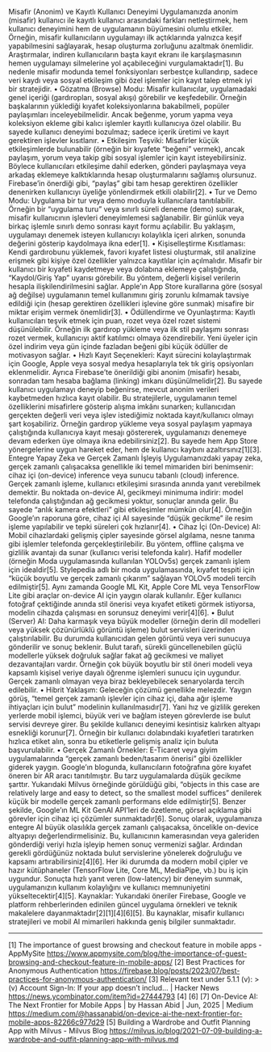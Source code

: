 Misafir (Anonim) ve Kayıtlı Kullanıcı Deneyimi
Uygulamanızda anonim (misafir) kullanıcı ile kayıtlı kullanıcı arasındaki farkları netleştirmek, hem kullanıcı deneyimini hem de uygulamanın büyümesini olumlu etkiler. Örneğin, misafir kullanıcıların uygulamayı ilk açtıklarında yalnızca keşif yapabilmesini sağlayarak, hesap oluşturma zorluğunu azaltmak önemlidir. Araştırmalar, indiren kullanıcıların başta kayıt ekranı ile karşılaşmasının hemen uygulamayı silmelerine yol açabileceğini vurgulamaktadır[1]. Bu nedenle misafir modunda temel fonksiyonları serbestçe kullandırıp, sadece veri kaydı veya sosyal etkileşim gibi özel işlemler için kayıt talep etmek iyi bir stratejidir.
•	Gözatma (Browse) Modu: Misafir kullanıcılar, uygulamadaki genel içeriği (gardıropları, sosyal akışı) görebilir ve keşfedebilir. Örneğin başkalarının yüklediği kıyafet koleksiyonlarına bakabilmeli, popüler paylaşımları inceleyebilmelidir. Ancak beğenme, yorum yapma veya koleksiyon ekleme gibi kalıcı işlemler kayıtlı kullanıcıya özel olabilir. Bu sayede kullanıcı deneyimi bozulmaz; sadece içerik üretimi ve kayıt gerektiren işlevler kısıtlanır.
•	Etkileşim Teşviki: Misafirler küçük etkileşimlerde bulunabilir (örneğin bir kıyafete “beğeni” vermek), ancak paylaşım, yorum veya takip gibi sosyal işlemler için kayıt isteyebilirsiniz. Böylece kullanıcıları etkileşime dahil ederken, gönderi paylaşmaya veya arkadaş eklemeye kalktıklarında hesap oluşturmalarını sağlamış olursunuz. Firebase’in önerdiği gibi, “paylaş” gibi tam hesap gerektiren özellikler denenirken kullanıcıyı üyeliğe yönlendirmek etkili olabilir[2].
•	Tur ve Demo Modu: Uygulama bir tur veya demo moduyla kullanıcılara tanıtılabilir. Örneğin bir “uygulama turu” veya sınırlı süreli deneme (demo) sunarak, misafir kullanıcının işlevleri deneyimlemesi sağlanabilir. Bir günlük veya birkaç işlemle sınırlı demo sonrası kayıt formu açılabilir. Bu yaklaşım, uygulamayı denemek isteyen kullanıcıyı kolaylıkla içeri alırken, sonunda değerini gösterip kaydolmaya ikna eder[1].
•	Kişiselleştirme Kısıtlaması: Kendi gardırobunu yüklemek, favori kıyafet listesi oluşturmak, stil analizine erişmek gibi kişiye özel özellikler yalnızca kayıtlılar için açılmalıdır. Misafir bir kullanıcı bir kıyafeti kaydetmeye veya dolabına eklemeye çalıştığında, “Kaydol/Giriş Yap” uyarısı görebilir. Bu yöntem, değerli kişisel verilerin hesapla ilişkilendirilmesini sağlar. Apple’ın App Store kurallarına göre (sosyal ağ değilse) uygulamanın temel kullanımını giriş zorunlu kılmamak tavsiye edildiği için (hesap gerektiren özellikleri işlevine göre sunmak) misafire bir miktar erişim vermek önemlidir[3].
•	Ödüllendirme ve Oyunlaştırma: Kayıtlı kullanıcıları teşvik etmek için puan, rozet veya özel rozet sistemi düşünülebilir. Örneğin ilk gardırop yükleme veya ilk stil paylaşımı sonrası rozet vermek, kullanıcıyı aktif katılımcı olmaya özendirebilir. Yeni üyeler için özel indirim veya gün içinde fazladan beğeni gibi küçük ödüller de motivasyon sağlar.
•	Hızlı Kayıt Seçenekleri: Kayıt sürecini kolaylaştırmak için Google, Apple veya sosyal medya hesaplarıyla tek tık giriş opsiyonları eklenmelidir. Ayrıca Firebase’te önerildiği gibi anonim (misafir) hesabı, sonradan tam hesaba bağlama (linking) imkanı düşünülmelidir[2]. Bu sayede kullanıcı uygulamayı deneyip beğenirse, mevcut anonim verileri kaybetmeden hızlıca kayıt olabilir.
Bu stratejilerle, uygulamanın temel özelliklerini misafirlere gösterip alışma imkânı sunarken; kullanıcıdan gerçekten değerli veri veya işlev istediğimiz noktada kayıt/kullanıcı olmayı şart koşabiliriz. Örneğin gardırop yükleme veya sosyal paylaşım yapmaya çalıştığında kullanıcıya kayıt mesajı göstererek, uygulamanızı denemeye devam ederken üye olmaya ikna edebilirsiniz[2]. Bu sayede hem App Store yönergelerine uygun hareket eder, hem de kullanıcı kaybını azaltırsınız[1][3].
Entegre Yapay Zeka ve Gerçek Zamanlı İşleyiş
Uygulamanızdaki yapay zeka, gerçek zamanlı çalışacaksa genellikle iki temel mimariden biri benimsenir: cihaz içi (on-device) inference veya sunucu tabanlı (cloud) inference. Gerçek zamanlı işleme, kullanıcı etkileşimi sırasında anında yanıt verebilmek demektir. Bu noktada on-device AI, gecikmeyi minimuma indirir: model telefonda çalıştığından ağ gecikmesi yoktur, sonuçlar anında gelir. Bu sayede “anlık kamera efektleri” gibi etkileşimler mümkün olur[4]. Örneğin Google’ın raporuna göre, cihaz içi AI sayesinde “düşük gecikme” ile resim işleme yapılabilir ve tepki süreleri çok hızlanır[4].
•	Cihaz İçi (On-Device) AI: Mobil cihazlardaki gelişmiş çipler sayesinde görsel algılama, nesne tanıma gibi işlemler telefonda gerçekleştirilebilir. Bu yöntem, offline çalışma ve gizlilik avantajı da sunar (kullanıcı verisi telefonda kalır). Hafif modeller (örneğin Moda uygulamasında kullanılan YOLOv5s) gerçek zamanlı işlem için idealdir[5]. Stylepedia adlı bir moda uygulamasında, kıyafet tespiti için “küçük boyutlu ve gerçek zamanlı çıkarım” sağlayan YOLOv5 modeli tercih edilmiştir[5]. Aynı zamanda Google ML Kit, Apple Core ML veya TensorFlow Lite gibi araçlar on-device AI için yaygın olarak kullanılır. Eğer kullanıcı fotoğraf çektiğinde anında stil önerisi veya kıyafet etiketi görmek istiyorsa, modelin cihazda çalışması en sorunsuz deneyimi verir[4][6].
•	Bulut (Server) AI: Daha karmaşık veya büyük modeller (örneğin derin dil modelleri veya yüksek çözünürlüklü görüntü işleme) bulut servisleri üzerinden çalıştırılabilir. Bu durumda kullanıcıdan gelen görüntü veya veri sunucuya gönderilir ve sonuç beklenir. Bulut tarafı, sürekli güncellenebilen güçlü modellerle yüksek doğruluk sağlar fakat ağ gecikmesi ve maliyet dezavantajları vardır. Örneğin çok büyük boyutlu bir stil öneri modeli veya kapsamlı kişisel veriye dayalı öğrenme işlemleri sunucu için uygundur. Gerçek zamanlı olmayan veya biraz bekleyebilecek senaryolarda tercih edilebilir.
•	Hibrit Yaklaşım: Geleceğin çözümü genellikle melezdir. Yaygın görüş, “temel gerçek zamanlı işlevler için cihaz içi, daha ağır işleme ihtiyaçları için bulut” modelinin kullanılmasıdır[7]. Yani hız ve gizlilik gereken yerlerde mobil işlemci, büyük veri ve bağlam isteyen görevlerde ise bulut servisi devreye girer. Bu şekilde kullanıcı deneyimi kesintisiz kalırken altyapı esnekliği korunur[7]. Örneğin bir kullanıcı dolabındaki kıyafetleri taratırken hızlıca etiket alın, sonra bu etiketlerle gelişmiş analiz için buluta başvurulabilir.
•	Gerçek Zamanlı Örnekler: E-Ticaret veya giyim uygulamalarında “gerçek zamanlı beden/tasarım önerisi” gibi özellikler giderek yaygın. Google’ın blogunda, kullanıcıların fotoğrafına göre kıyafet öneren bir AR aracı tanıtılmıştır. Bu tarz uygulamalarda düşük gecikme şarttır. Yukarıdaki Milvus örneğinde görüldüğü gibi, “objects in this case are relatively large and easy to detect, so the smallest model suffices” denilerek küçük bir modelle gerçek zamanlı performans elde edilmiştir[5]. Benzer şekilde, Google’ın ML Kit GenAI API’leri de özetleme, görsel açıklama gibi görevler için cihaz içi çözümler sunmaktadır[6].
Sonuç olarak, uygulamanıza entegre AI büyük olasılıkla gerçek zamanlı çalışacaksa, öncelikle on-device altyapıyı değerlendirmelisiniz. Bu, kullanıcının kamerasından veya galeriden gönderdiği veriyi hızla işleyip hemen sonuç vermenizi sağlar. Ardından gerekli gördüğünüz noktada bulut servislerine yönelerek doğruluğu ve kapsamı artırabilirsiniz[4][6]. Her iki durumda da modern mobil çipler ve hazır kütüphaneler (TensorFlow Lite, Core ML, MediaPipe, vb.) bu iş için uygundur. Sonuçta hızlı yanıt veren (low-latency) bir deneyim sunmak, uygulamanızın kullanım kolaylığını ve kullanıcı memnuniyetini yükseltecektir[4][5].
Kaynaklar: Yukarıdaki öneriler Firebase, Google ve platform rehberlerinden edinilen güncel uygulama örnekleri ve teknik makalelere dayanmaktadır[2][1][4][6][5]. Bu kaynaklar, misafir kullanıcı stratejileri ve mobil AI mimarileri hakkında geniş bilgiler sunmaktadır.
________________________________________
[1] The importance of guest browsing and checkout feature in mobile apps - AppMySite
https://www.appmysite.com/blog/the-importance-of-guest-browsing-and-checkout-feature-in-mobile-apps/
[2] Best Practices for Anonymous Authentication
https://firebase.blog/posts/2023/07/best-practices-for-anonymous-authentication/
[3] Relevant text under 5.1.1 (v): > (v) Account Sign-In: If your app doesn’t includ... | Hacker News
https://news.ycombinator.com/item?id=27444793
[4] [6] [7] On-Device AI: The Next Frontier for Mobile Apps | by Hassan Abid | Jun, 2025 | Medium
https://medium.com/@hassanabid/on-device-ai-the-next-frontier-for-mobile-apps-82266c977d29
[5] Building a Wardrobe and Outfit Planning App with Milvus - Milvus Blog
https://milvus.io/blog/2021-07-09-building-a-wardrobe-and-outfit-planning-app-with-milvus.md
